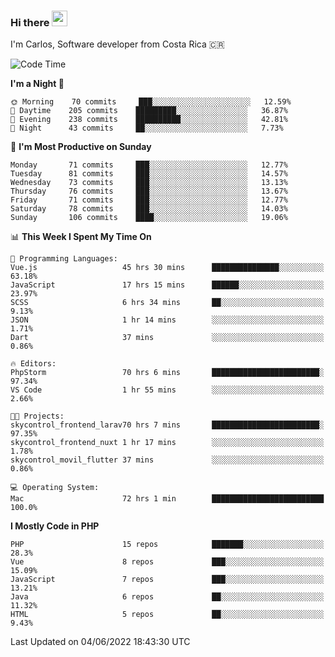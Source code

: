 ### Hi there <img src="https://media.giphy.com/media/hvRJCLFzcasrR4ia7z/giphy.gif" width="25px">

I'm Carlos, Software developer from Costa Rica 🇨🇷

<!--START_SECTION:waka-->
![Code Time](http://img.shields.io/badge/Code%20Time-0%20secs-blue)

**I'm a Night 🦉** 

```text
🌞 Morning    70 commits     ███░░░░░░░░░░░░░░░░░░░░░░   12.59% 
🌆 Daytime    205 commits    █████████░░░░░░░░░░░░░░░░   36.87% 
🌃 Evening    238 commits    ██████████░░░░░░░░░░░░░░░   42.81% 
🌙 Night      43 commits     ██░░░░░░░░░░░░░░░░░░░░░░░   7.73%

```
📅 **I'm Most Productive on Sunday** 

```text
Monday       71 commits     ███░░░░░░░░░░░░░░░░░░░░░░   12.77% 
Tuesday      81 commits     ███░░░░░░░░░░░░░░░░░░░░░░   14.57% 
Wednesday    73 commits     ███░░░░░░░░░░░░░░░░░░░░░░   13.13% 
Thursday     76 commits     ███░░░░░░░░░░░░░░░░░░░░░░   13.67% 
Friday       71 commits     ███░░░░░░░░░░░░░░░░░░░░░░   12.77% 
Saturday     78 commits     ███░░░░░░░░░░░░░░░░░░░░░░   14.03% 
Sunday       106 commits    ████░░░░░░░░░░░░░░░░░░░░░   19.06%

```


📊 **This Week I Spent My Time On** 

```text
💬 Programming Languages: 
Vue.js                   45 hrs 30 mins      ███████████████░░░░░░░░░░   63.18% 
JavaScript               17 hrs 15 mins      ██████░░░░░░░░░░░░░░░░░░░   23.97% 
SCSS                     6 hrs 34 mins       ██░░░░░░░░░░░░░░░░░░░░░░░   9.13% 
JSON                     1 hr 14 mins        ░░░░░░░░░░░░░░░░░░░░░░░░░   1.71% 
Dart                     37 mins             ░░░░░░░░░░░░░░░░░░░░░░░░░   0.86%

🔥 Editors: 
PhpStorm                 70 hrs 6 mins       ████████████████████████░   97.34% 
VS Code                  1 hr 55 mins        ░░░░░░░░░░░░░░░░░░░░░░░░░   2.66%

🐱‍💻 Projects: 
skycontrol_frontend_larav70 hrs 7 mins       ████████████████████████░   97.35% 
skycontrol_frontend_nuxt 1 hr 17 mins        ░░░░░░░░░░░░░░░░░░░░░░░░░   1.78% 
skycontrol_movil_flutter 37 mins             ░░░░░░░░░░░░░░░░░░░░░░░░░   0.86%

💻 Operating System: 
Mac                      72 hrs 1 min        █████████████████████████   100.0%

```

**I Mostly Code in PHP** 

```text
PHP                      15 repos            ███████░░░░░░░░░░░░░░░░░░   28.3% 
Vue                      8 repos             ███░░░░░░░░░░░░░░░░░░░░░░   15.09% 
JavaScript               7 repos             ███░░░░░░░░░░░░░░░░░░░░░░   13.21% 
Java                     6 repos             ██░░░░░░░░░░░░░░░░░░░░░░░   11.32% 
HTML                     5 repos             ██░░░░░░░░░░░░░░░░░░░░░░░   9.43%

```



 Last Updated on 04/06/2022 18:43:30 UTC
<!--END_SECTION:waka-->
